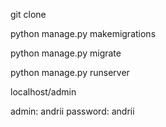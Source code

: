 git clone

python manage.py makemigrations

python manage.py migrate

python manage.py runserver

localhost/admin

admin: andrii   password: andrii


